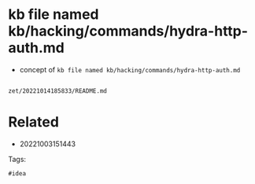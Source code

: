 # kb file named kb/hacking/commands/hydra-http-auth.md

- concept of `kb file named kb/hacking/commands/hydra-http-auth.md`

```
```

` zet/20221014185833/README.md `

# Related

- 20221003151443

Tags:

    #idea
